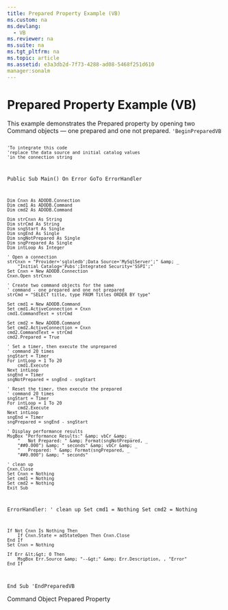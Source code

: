 ```yaml
---
title: Prepared Property Example (VB)
ms.custom: na
ms.devlang: 
  - VB
ms.reviewer: na
ms.suite: na
ms.tgt_pltfrm: na
ms.topic: article
ms.assetid: e3a3db2d-7f73-4288-ad08-5468f251d610
manager:sonalm
---
```

# Prepared Property Example (VB)
<?xml version="1.0" encoding="utf-8"?>
<developerReferenceWithoutSyntaxDocument xmlns="http://ddue.schemas.microsoft.com/authoring/2003/5" xmlns:xlink="http://www.w3.org/1999/xlink" xmlns:xsi="http://www.w3.org/2001/XMLSchema-instance" xsi:schemaLocation="http://ddue.schemas.microsoft.com/authoring/2003/5 http://dduestorage.blob.core.windows.net/ddueschema/developer.xsd">
  <introduction>
    <para>This example demonstrates the <legacyLink xlink:href="11ca8825-765e-4bb4-a6ce-3f6564ad8755">Prepared</legacyLink> property by opening two <legacyLink xlink:href="a02c22fb-542d-465e-a629-30fd59dcbebf">Command</legacyLink> objects — one prepared and one not prepared.</para>
    <code>'BeginPreparedVB

    'To integrate this code
    'replace the data source and initial catalog values
    'in the connection string

Public Sub Main()
    On Error GoTo ErrorHandler

    Dim Cnxn As ADODB.Connection
    Dim cmd1 As ADODB.Command
    Dim cmd2 As ADODB.Command
    
    Dim strCnxn As String
    Dim strCmd As String
    Dim sngStart As Single
    Dim sngEnd As Single
    Dim sngNotPrepared As Single
    Dim sngPrepared As Single
    Dim intLoop As Integer
    
    ' Open a connection
    strCnxn = "Provider='sqloledb';Data Source='MySqlServer';" &amp; _
        "Initial Catalog='Pubs';Integrated Security='SSPI';"
    Set Cnxn = New ADODB.Connection
    Cnxn.Open strCnxn
    
    ' Create two command objects for the same
    ' command - one prepared and one not prepared
    strCmd = "SELECT title, type FROM Titles ORDER BY type"
    
    Set cmd1 = New ADODB.Command
    Set cmd1.ActiveConnection = Cnxn
    cmd1.CommandText = strCmd
       
    Set cmd2 = New ADODB.Command
    Set cmd2.ActiveConnection = Cnxn
    cmd2.CommandText = strCmd
    cmd2.Prepared = True
    
    ' Set a timer, then execute the unprepared
    ' command 20 times
    sngStart = Timer
    For intLoop = 1 To 20
        cmd1.Execute
    Next intLoop
    sngEnd = Timer
    sngNotPrepared = sngEnd - sngStart
    
    ' Reset the timer, then execute the prepared
    ' command 20 times
    sngStart = Timer
    For intLoop = 1 To 20
        cmd2.Execute
    Next intLoop
    sngEnd = Timer
    sngPrepared = sngEnd - sngStart
    
    ' Display performance results
    MsgBox "Performance Results:" &amp; vbCr &amp; _
        "   Not Prepared: " &amp; Format(sngNotPrepared, _
        "##0.000") &amp; " seconds" &amp; vbCr &amp; _
        "   Prepared: " &amp; Format(sngPrepared, _
        "##0.000") &amp; " seconds"
 
    ' clean up
    Cnxn.Close
    Set Cnxn = Nothing
    Set cmd1 = Nothing
    Set cmd2 = Nothing
    Exit Sub
    
ErrorHandler:
    ' clean up
    Set cmd1 = Nothing
    Set cmd2 = Nothing
    
    If Not Cnxn Is Nothing Then
        If Cnxn.State = adStateOpen Then Cnxn.Close
    End If
    Set Cnxn = Nothing
    
    If Err &lt;&gt; 0 Then
        MsgBox Err.Source &amp; "--&gt;" &amp; Err.Description, , "Error"
    End If
End Sub
'EndPreparedVB</code>
  </introduction>
  <relatedTopics>
<link xlink:href="a02c22fb-542d-465e-a629-30fd59dcbebf">Command Object</link>
<link xlink:href="11ca8825-765e-4bb4-a6ce-3f6564ad8755">Prepared Property</link>
</relatedTopics>
</developerReferenceWithoutSyntaxDocument>
